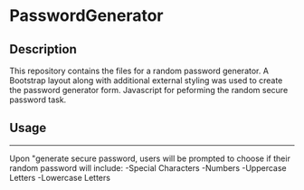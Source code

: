 # PasswordGenerator
<h2>Description</h2>
This repository contains the files for a random password generator.  
A Bootstrap layout along with additional external styling was used to create the password generator form.
Javascript  for peforming the random secure password task.

<h2>Usage</h2>
<hr>
Upon "generate secure password, users will be prompted to choose if their random password will include:
  -Special Characters
  -Numbers
  -Uppercase Letters
  -Lowercase Letters
<img src="
